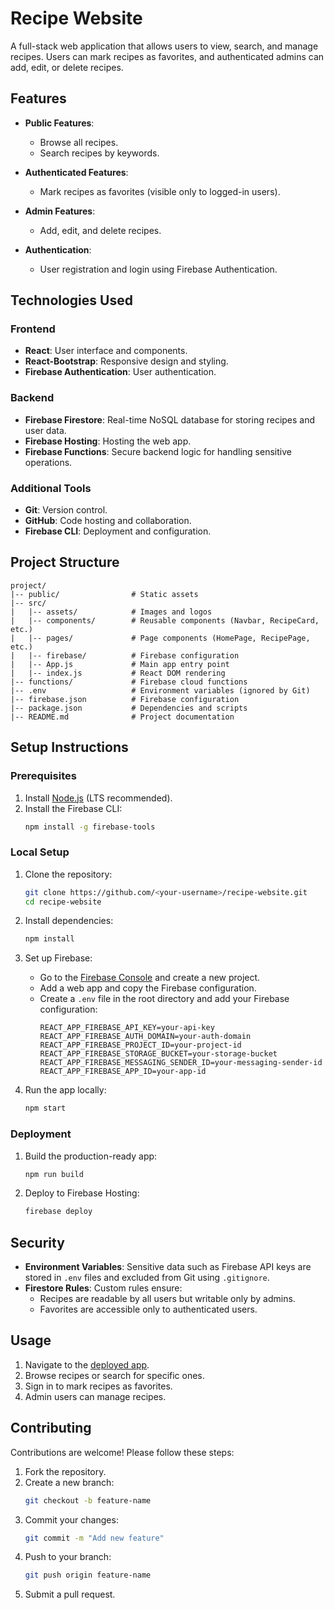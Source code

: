 # Recipe Website

A full-stack web application that allows users to view, search, and manage recipes. Users can mark recipes as favorites, and authenticated admins can add, edit, or delete recipes.

## Features

- **Public Features**:
  - Browse all recipes.
  - Search recipes by keywords.
  
- **Authenticated Features**:
  - Mark recipes as favorites (visible only to logged-in users).
  
- **Admin Features**:
  - Add, edit, and delete recipes.
  
- **Authentication**:
  - User registration and login using Firebase Authentication.

## Technologies Used

### Frontend
- **React**: User interface and components.
- **React-Bootstrap**: Responsive design and styling.
- **Firebase Authentication**: User authentication.

### Backend
- **Firebase Firestore**: Real-time NoSQL database for storing recipes and user data.
- **Firebase Hosting**: Hosting the web app.
- **Firebase Functions**: Secure backend logic for handling sensitive operations.

### Additional Tools
- **Git**: Version control.
- **GitHub**: Code hosting and collaboration.
- **Firebase CLI**: Deployment and configuration.

## Project Structure

```
project/
|-- public/                # Static assets
|-- src/
|   |-- assets/            # Images and logos
|   |-- components/        # Reusable components (Navbar, RecipeCard, etc.)
|   |-- pages/             # Page components (HomePage, RecipePage, etc.)
|   |-- firebase/          # Firebase configuration
|   |-- App.js             # Main app entry point
|   |-- index.js           # React DOM rendering
|-- functions/             # Firebase cloud functions
|-- .env                   # Environment variables (ignored by Git)
|-- firebase.json          # Firebase configuration
|-- package.json           # Dependencies and scripts
|-- README.md              # Project documentation
```

## Setup Instructions

### Prerequisites
1. Install [Node.js](https://nodejs.org/) (LTS recommended).
2. Install the Firebase CLI:
   ```bash
   npm install -g firebase-tools
   ```

### Local Setup
1. Clone the repository:
   ```bash
   git clone https://github.com/<your-username>/recipe-website.git
   cd recipe-website
   ```

2. Install dependencies:
   ```bash
   npm install
   ```

3. Set up Firebase:
   - Go to the [Firebase Console](https://console.firebase.google.com/) and create a new project.
   - Add a web app and copy the Firebase configuration.
   - Create a `.env` file in the root directory and add your Firebase configuration:
     ```env
     REACT_APP_FIREBASE_API_KEY=your-api-key
     REACT_APP_FIREBASE_AUTH_DOMAIN=your-auth-domain
     REACT_APP_FIREBASE_PROJECT_ID=your-project-id
     REACT_APP_FIREBASE_STORAGE_BUCKET=your-storage-bucket
     REACT_APP_FIREBASE_MESSAGING_SENDER_ID=your-messaging-sender-id
     REACT_APP_FIREBASE_APP_ID=your-app-id
     ```

4. Run the app locally:
   ```bash
   npm start
   ```

### Deployment
1. Build the production-ready app:
   ```bash
   npm run build
   ```

2. Deploy to Firebase Hosting:
   ```bash
   firebase deploy
   ```

## Security

- **Environment Variables**:
  Sensitive data such as Firebase API keys are stored in `.env` files and excluded from Git using `.gitignore`.
- **Firestore Rules**:
  Custom rules ensure:
  - Recipes are readable by all users but writable only by admins.
  - Favorites are accessible only to authenticated users.

## Usage

1. Navigate to the [deployed app](https://your-app-url.web.app/).
2. Browse recipes or search for specific ones.
3. Sign in to mark recipes as favorites.
4. Admin users can manage recipes.

## Contributing

Contributions are welcome! Please follow these steps:
1. Fork the repository.
2. Create a new branch:
   ```bash
   git checkout -b feature-name
   ```
3. Commit your changes:
   ```bash
   git commit -m "Add new feature"
   ```
4. Push to your branch:
   ```bash
   git push origin feature-name
   ```
5. Submit a pull request.
